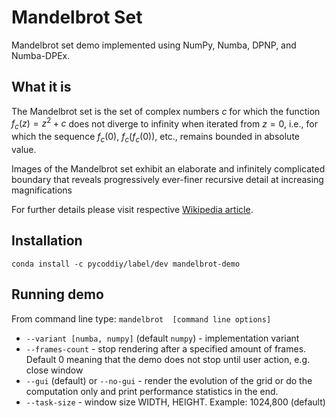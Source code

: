 # Mandelbrot Set
Mandelbrot set demo implemented using NumPy, Numba, DPNP, and Numba-DPEx.

## What it is
The Mandelbrot set is the set of complex numbers $c$ for which the function 
$f_{c}(z)=z^{2}+c$ does not diverge to infinity when iterated from  $z=0$, i.e., 
for which the sequence $f_{c}(0)$, $f_{c}(f_{c}(0))$, etc., remains bounded in absolute value.

Images of the Mandelbrot set exhibit an elaborate and infinitely complicated boundary 
that reveals progressively ever-finer recursive detail at increasing magnifications

For further details please visit respective [Wikipedia article](https://en.wikipedia.org/wiki/Mandelbrot_set).

## Installation

`conda install -c pycoddiy/label/dev mandelbrot-demo`

## Running demo

From command line type:
`mandelbrot  [command line options]`

* `--variant [numba, numpy]` (default `numpy`) - implementation variant
* `--frames-count` - stop rendering after a specified amount of frames. Default 0 meaning that the demo
  does not stop until user action, e.g. close window
* `--gui` (default) or `--no-gui` - render the evolution of the grid or do the computation only and
  print performance statistics in the end.
* `--task-size` - window size WIDTH, HEIGHT. Example: 1024,800 (default)
